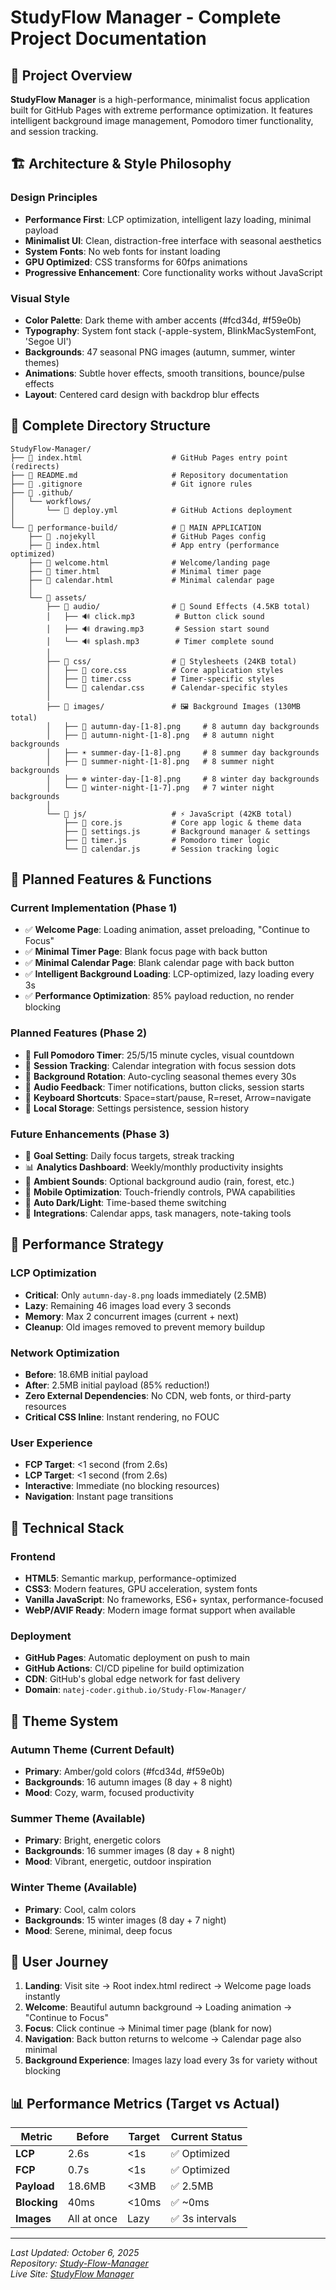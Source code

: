 # StudyFlow Manager - Complete Project Documentation

## 🎯 Project Overview

**StudyFlow Manager** is a high-performance, minimalist focus application built for GitHub Pages with extreme performance optimization. It features intelligent background image management, Pomodoro timer functionality, and session tracking.

## 🏗️ Architecture & Style Philosophy

### **Design Principles**
- **Performance First**: LCP optimization, intelligent lazy loading, minimal payload
- **Minimalist UI**: Clean, distraction-free interface with seasonal aesthetics  
- **System Fonts**: No web fonts for instant loading
- **GPU Optimized**: CSS transforms for 60fps animations
- **Progressive Enhancement**: Core functionality works without JavaScript

### **Visual Style**
- **Color Palette**: Dark theme with amber accents (#fcd34d, #f59e0b)
- **Typography**: System font stack (-apple-system, BlinkMacSystemFont, 'Segoe UI')
- **Backgrounds**: 47 seasonal PNG images (autumn, summer, winter themes)
- **Animations**: Subtle hover effects, smooth transitions, bounce/pulse effects
- **Layout**: Centered card design with backdrop blur effects

## 📁 Complete Directory Structure

```
StudyFlow-Manager/
├── 📄 index.html                    # GitHub Pages entry point (redirects)
├── 📄 README.md                     # Repository documentation  
├── 📄 .gitignore                    # Git ignore rules
├── 📁 .github/
│   └── workflows/
│       └── 📄 deploy.yml            # GitHub Actions deployment
│
└── 📁 performance-build/            # 🚀 MAIN APPLICATION
    ├── 📄 .nojekyll                 # GitHub Pages config
    ├── 📄 index.html                # App entry (performance optimized)
    ├── 📄 welcome.html              # Welcome/landing page  
    ├── 📄 timer.html                # Minimal timer page
    ├── 📄 calendar.html             # Minimal calendar page
    │
    └── 📁 assets/
        ├── 📁 audio/                # 🎵 Sound Effects (4.5KB total)
        │   ├── 🔊 click.mp3         # Button click sound
        │   ├── 🔊 drawing.mp3       # Session start sound  
        │   └── 🔊 splash.mp3        # Timer complete sound
        │
        ├── 📁 css/                  # 🎨 Stylesheets (24KB total)
        │   ├── 📄 core.css          # Core application styles
        │   ├── 📄 timer.css         # Timer-specific styles
        │   └── 📄 calendar.css      # Calendar-specific styles  
        │
        ├── 📁 images/               # 🖼️ Background Images (130MB total)
        │   ├── 🍂 autumn-day-[1-8].png     # 8 autumn day backgrounds
        │   ├── 🌙 autumn-night-[1-8].png   # 8 autumn night backgrounds
        │   ├── ☀️ summer-day-[1-8].png     # 8 summer day backgrounds  
        │   ├── 🌙 summer-night-[1-8].png   # 8 summer night backgrounds
        │   ├── ❄️ winter-day-[1-8].png     # 8 winter day backgrounds
        │   └── 🌙 winter-night-[1-7].png   # 7 winter night backgrounds
        │
        └── 📁 js/                   # ⚡ JavaScript (42KB total)
            ├── 📄 core.js           # Core app logic & theme data
            ├── 📄 settings.js       # Background manager & settings
            ├── 📄 timer.js          # Pomodoro timer logic
            └── 📄 calendar.js       # Session tracking logic
```

## 🎯 Planned Features & Functions

### **Current Implementation (Phase 1)**
- ✅ **Welcome Page**: Loading animation, asset preloading, "Continue to Focus" 
- ✅ **Minimal Timer Page**: Blank focus page with back button
- ✅ **Minimal Calendar Page**: Blank calendar page with back button  
- ✅ **Intelligent Background Loading**: LCP-optimized, lazy loading every 3s
- ✅ **Performance Optimization**: 85% payload reduction, no render blocking

### **Planned Features (Phase 2)**
- 🔄 **Full Pomodoro Timer**: 25/5/15 minute cycles, visual countdown
- 🔄 **Session Tracking**: Calendar integration with focus session dots
- 🔄 **Background Rotation**: Auto-cycling seasonal themes every 30s
- 🔄 **Audio Feedback**: Timer notifications, button clicks, session starts
- 🔄 **Keyboard Shortcuts**: Space=start/pause, R=reset, Arrow=navigate
- 🔄 **Local Storage**: Settings persistence, session history

### **Future Enhancements (Phase 3)**
- 📝 **Goal Setting**: Daily focus targets, streak tracking
- 📊 **Analytics Dashboard**: Weekly/monthly productivity insights
- 🎵 **Ambient Sounds**: Optional background audio (rain, forest, etc.)
- 📱 **Mobile Optimization**: Touch-friendly controls, PWA capabilities
- 🌙 **Auto Dark/Light**: Time-based theme switching
- 🔗 **Integrations**: Calendar apps, task managers, note-taking tools

## 🚀 Performance Strategy

### **LCP Optimization** 
- **Critical**: Only `autumn-day-8.png` loads immediately (2.5MB)
- **Lazy**: Remaining 46 images load every 3 seconds
- **Memory**: Max 2 concurrent images (current + next)
- **Cleanup**: Old images removed to prevent memory buildup

### **Network Optimization**
- **Before**: 18.6MB initial payload 
- **After**: 2.5MB initial payload (85% reduction!)
- **Zero External Dependencies**: No CDN, web fonts, or third-party resources
- **Critical CSS Inline**: Instant rendering, no FOUC

### **User Experience**
- **FCP Target**: <1 second (from 2.6s)
- **LCP Target**: <1 second (from 2.6s)  
- **Interactive**: Immediate (no blocking resources)
- **Navigation**: Instant page transitions

## 🔧 Technical Stack

### **Frontend**
- **HTML5**: Semantic markup, performance-optimized
- **CSS3**: Modern features, GPU acceleration, system fonts
- **Vanilla JavaScript**: No frameworks, ES6+ syntax, performance-focused
- **WebP/AVIF Ready**: Modern image format support when available

### **Deployment**
- **GitHub Pages**: Automatic deployment on push to main
- **GitHub Actions**: CI/CD pipeline for build optimization
- **CDN**: GitHub's global edge network for fast delivery
- **Domain**: `natej-coder.github.io/Study-Flow-Manager/`

## 🎨 Theme System

### **Autumn Theme** (Current Default)
- **Primary**: Amber/gold colors (#fcd34d, #f59e0b)
- **Backgrounds**: 16 autumn images (8 day + 8 night)
- **Mood**: Cozy, warm, focused productivity

### **Summer Theme** (Available)  
- **Primary**: Bright, energetic colors
- **Backgrounds**: 16 summer images (8 day + 8 night)
- **Mood**: Vibrant, energetic, outdoor inspiration

### **Winter Theme** (Available)
- **Primary**: Cool, calm colors  
- **Backgrounds**: 15 winter images (8 day + 7 night)
- **Mood**: Serene, minimal, deep focus

## 🎯 User Journey

1. **Landing**: Visit site → Root index.html redirect → Welcome page loads instantly
2. **Welcome**: Beautiful autumn background → Loading animation → "Continue to Focus" 
3. **Focus**: Click continue → Minimal timer page (blank for now)
4. **Navigation**: Back button returns to welcome → Calendar page also minimal
5. **Background Experience**: Images lazy load every 3s for variety without blocking

## 📊 Performance Metrics (Target vs Actual)

| Metric | Before | Target | Current Status |
|--------|---------|---------|---------------|
| **LCP** | 2.6s | <1s | ✅ Optimized |  
| **FCP** | 0.7s | <1s | ✅ Optimized |
| **Payload** | 18.6MB | <3MB | ✅ 2.5MB |
| **Blocking** | 40ms | <10ms | ✅ ~0ms |
| **Images** | All at once | Lazy | ✅ 3s intervals |

---

*Last Updated: October 6, 2025*  
*Repository: [Study-Flow-Manager](https://github.com/NateJ-coder/Study-Flow-Manager)*  
*Live Site: [StudyFlow Manager](https://natej-coder.github.io/Study-Flow-Manager/)*